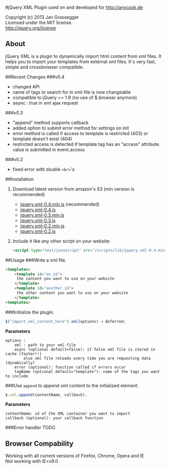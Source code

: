 #jQuery XML Plugin
used on and developed for http://anycook.de

Copyright (c) 2013 Jan Grassegger  
Licensed under the MIT license.  
http://jquery.org/license 

## About
jQuery XML is a plugin to dynamically import html content from xml files. It helps you to import your templates from external xml files. It`s very fast, simple and crossbrowser compatible. 

##Recent Changes
###v0.4
- changed API 
- name of tags to search for in xml-file is now changeable
- compatible to jQuery >= 1.9 (no use of $.browser anymore)
- async : true in xml ajax request

###v0.3
- "append" method supports callback
- added option to submit error method for settings on init
- error method is called if access to template is restricted (403) or template doesn't exist (404)
- restricted access is detected if template tag has an "access" attribute. value is submitted in event.access

###v0.2
- fixed error with double ```<br>```'s
 
 
##Installation
1. Download latest version from amazon's S3 (min version is recommended)
	- [jquery.xml-0.4.min.js](https://s3-eu-west-1.amazonaws.com/jquery.xml/jquery.xml-0.4.min.js) (recommended)
	- [jquery.xml-0.4.js](https://s3-eu-west-1.amazonaws.com/jquery.xml/jquery.xml-0.4.js)
	- [jquery.xml-0.3.min.js](https://s3-eu-west-1.amazonaws.com/jquery.xml/jquery.xml-0.3.min.js)
	- [jquery.xml-0.3.js](https://s3-eu-west-1.amazonaws.com/jquery.xml/jquery.xml-0.3.js)
	- [jquery.xml-0.2.min.js](https://s3-eu-west-1.amazonaws.com/jquery.xml/jquery.xml-0.2.min.js)
	- [jquery.xml-0.2.js](https://s3-eu-west-1.amazonaws.com/jquery.xml/jquery.xml-0.2.js)
2. Include it like any other script on your website:

	```html
	<script type="text/javascript" src="/scripts/lib/jquery.xml-0.4.min.js"></script>
	```

##Usage
###Write a xml file.	
```html
<templates>
	<template id="an_id">
	 the content you want to use on your website
	</template>
	<template id="another_id">
	 the other content you want to use on your website
	</template>
<templates>
```
	
###Initialize the plugin.
```javascript
$("import_xml_content_here").xml(options) → deferred;
```
**Parameters**
```
options :
	xml : path to your xml-file
	async (optional default=false): if false xml file is stored in cache (faster!!) 
		else xml file reloads every time you are requesting data (dynamically)
	error (optional): function called if errors occur
	tagName (optional default="template"): name of the tags you want to include
```
	
###Use ```append``` to append xml content to the initialized element.
```javascript
$.xml.append(contentName, callback);
```
**Parameters**
```
contentName: id of the XML container you want to import
callback (optional): your callback function
```

###Error handler
TODO

## Browser Compability
Working with all current versions of Firefox, Chrome, Opera and IE  
Not working with IE<v9.0
